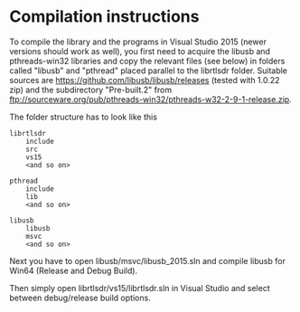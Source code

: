 Compilation instructions
===========
To compile the library and the programs in Visual Studio 2015 (newer versions should work as well), you first need to acquire the libusb and pthreads-win32 libraries and copy the relevant files (see below) in folders called "libusb" and "pthread" placed parallel to the librtlsdr folder. Suitable sources are https://github.com/libusb/libusb/releases (tested with 1.0.22 zip) and the subdirectory "Pre-built.2" from ftp://sourceware.org/pub/pthreads-win32/pthreads-w32-2-9-1-release.zip. 

The folder structure has to look like this

    librtlsdr
        include
        src
        vs15
        <and so on>
    
    pthread
        include
        lib
        <and so on>
	
    libusb
        libusb
        msvc
        <and so on>
    
Next you have to open libusb/msvc/libusb_2015.sln and compile libusb for Win64 (Release and Debug Build).
   
Then simply open librtlsdr/vs15/librtlsdr.sln in Visual Studio and select between debug/release build options.
